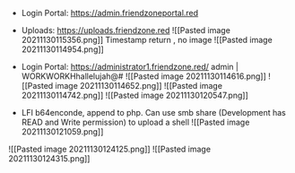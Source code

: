 - Login Portal: https://admin.friendzoneportal.red

- Uploads: https://uploads.friendzone.red
![[Pasted image 20211130115356.png]]
	Timestamp return , no image
	![[Pasted image 20211130114954.png]]


- Login Portal: https://administrator1.friendzone.red/
admin | WORKWORKHhallelujah@#
![[Pasted image 20211130114616.png]]
![[Pasted image 20211130114652.png]]
![[Pasted image 20211130114742.png]]
![[Pasted image 20211130120547.png]]

*  LFI b64enconde, append to php. Can use smb share (Development has READ and Write permission) to upload a shell
![[Pasted image 20211130121059.png]]

![[Pasted image 20211130124125.png]]
![[Pasted image 20211130124315.png]]